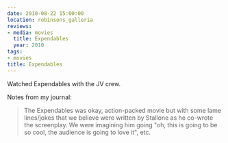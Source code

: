 ```yaml
---
date: 2010-08-22 15:00:00
location: robinsons_galleria
reviews:
- media: movies
  title: Expendables
  year: 2010
tags:
- movies
title: Expendables
---
```


Watched Expendables with the JV crew.

Notes from my journal: 

> The Expendables was okay, action-packed movie but with some lame lines/jokes that we believe were written by Stallone as he co-wrote the screenplay. We were imagining him going "oh, this is going to be so cool, the audience is going to love it", etc.